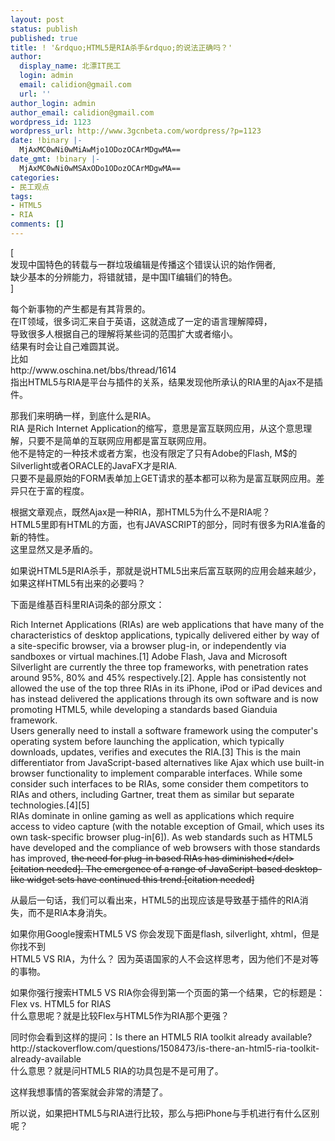 ```yaml
---
layout: post
status: publish
published: true
title: ! '&rdquo;HTML5是RIA杀手&rdquo;的说法正确吗？'
author:
  display_name: 北漂IT民工
  login: admin
  email: calidion@gmail.com
  url: ''
author_login: admin
author_email: calidion@gmail.com
wordpress_id: 1123
wordpress_url: http://www.3gcnbeta.com/wordpress/?p=1123
date: !binary |-
  MjAxMC0wNi0wMiAwMjo1ODozOCArMDgwMA==
date_gmt: !binary |-
  MjAxMC0wNi0wMSAxODo1ODozOCArMDgwMA==
categories:
- 民工观点
tags:
- HTML5
- RIA
comments: []
---
```

<p>[<br />
发现中国特色的转载与一群垃圾编辑是传播这个错误认识的始作佣者,<br />
缺少基本的分辨能力，将错就错，是中国IT编辑们的特色。<br />
]</p>
<p>每个新事物的产生都是有其背景的。<br />
在IT领域，很多词汇来自于英语，这就造成了一定的语言理解障碍，<br />
导致很多人根据自己的理解将某些词的范围扩大或者缩小。<br />
结果有时会让自己难圆其说。<br />
比如<br />
http:&#47;&#47;www.oschina.net&#47;bbs&#47;thread&#47;1614<br />
指出HTML5与RIA是平台与插件的关系，结果发现他所承认的RIA里的Ajax不是插件。</p>
<p>那我们来明确一样，到底什么是RIA。<br />
RIA 是Rich Internet Application的缩写，意思是富互联网应用，从这个意思理解，只要不是简单的互联网应用都是富互联网应用。<br />
他不是特定的一种技术或者方案，也没有限定了只有Adobe的Flash, M$的Silverlight或者ORACLE的JavaFX才是RIA.<br />
只要不是最原始的FORM表单加上GET请求的基本都可以称为是富互联网应用。差异只在于富的程度。</p>
<p>根据文章观点，既然Ajax是一种RIA，那HTML5为什么不是RIA呢？<br />
HTML5里即有HTML的方面，也有JAVASCRIPT的部分，同时有很多为RIA准备的新的特性。<br />
这里显然又是矛盾的。</p>
<p>如果说HTML5是RIA杀手，那就是说HTML5出来后富互联网的应用会越来越少，如果这样HTML5有出来的必要吗？</p>
<p>下面是维基百科里RIA词条的部分原文：</p>
<p>Rich Internet Applications (RIAs) are web applications that have many of the characteristics of desktop applications, typically delivered either by way of a site-specific browser, via a browser plug-in, or independently via sandboxes or virtual machines.[1] Adobe Flash, Java and Microsoft Silverlight are currently the three top frameworks, with penetration rates around 95%, 80% and 45% respectively.[2]. Apple has consistently not allowed the use of the top three RIAs in its iPhone, iPod or iPad devices and has instead delivered the applications through its own software and is now promoting HTML5, while developing a standards based Gianduia framework.<br />
Users generally need to install a software framework using the computer's operating system before launching the application, which typically downloads, updates, verifies and executes the RIA.[3] This is the main differentiator from JavaScript-based alternatives like Ajax which use built-in browser functionality to implement comparable interfaces. While some consider such interfaces to be RIAs, some consider them competitors to RIAs and others, including Gartner, treat them as similar but separate technologies.[4][5]<br />
RIAs dominate in online gaming as well as applications which require access to video capture (with the notable exception of Gmail, which uses its own task-specific browser plug-in[6]). As web standards such as HTML5 have developed and the compliance of web browsers with those standards has improved, <del datetime="2010-06-01T18:16:18+00:00">the need for plug-in based RIAs has diminished<&#47;del>[citation needed]. The emergence of a range of JavaScript-based desktop-like widget sets have continued this trend.[citation needed]</p>
<p>从最后一句话，我们可以看出来，HTML5的出现应该是导致基于插件的RIA消失，而不是RIA本身消失。</p>
<p>如果你用Google搜索HTML5 VS 你会发现下面是flash, silverlight, xhtml，但是你找不到<br />
HTML5 VS RIA，为什么？ 因为英语国家的人不会这样思考，因为他们不是对等的事物。</p>
<p>如果你强行搜索HTML5 VS RIA你会得到第一个页面的第一个结果，它的标题是：Flex vs. HTML5 for RIAS<br />
什么意思呢？就是比较Flex与HTML5作为RIA那个更强？</p>
<p>同时你会看到这样的提问：Is there an HTML5 RIA toolkit already available?<br />
http:&#47;&#47;stackoverflow.com&#47;questions&#47;1508473&#47;is-there-an-html5-ria-toolkit-already-available<br />
什么意思？就是问HTML5 RIA的功具包是不是可用了。</p>
<p>这样我想事情的答案就会非常的清楚了。</p>
<p>所以说，如果把HTML5与RIA进行比较，那么与把iPhone与手机进行有什么区别呢？</p>
